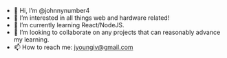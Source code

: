 - 👋 Hi, I’m @johnnynumber4
- 👀 I’m interested in all things web and hardware related!
- 🌱 I’m currently learning React/NodeJS.
- 💞️ I’m looking to collaborate on any projects that can reasonably advance my learning.
- 📫 How to reach me: jyoungiv@gmail.com

<!---
johnnynumber4/johnnynumber4 is a ✨ special ✨ repository because its `README.md` (this file) appears on your GitHub profile.
You can click the Preview link to take a look at your changes.
--->
